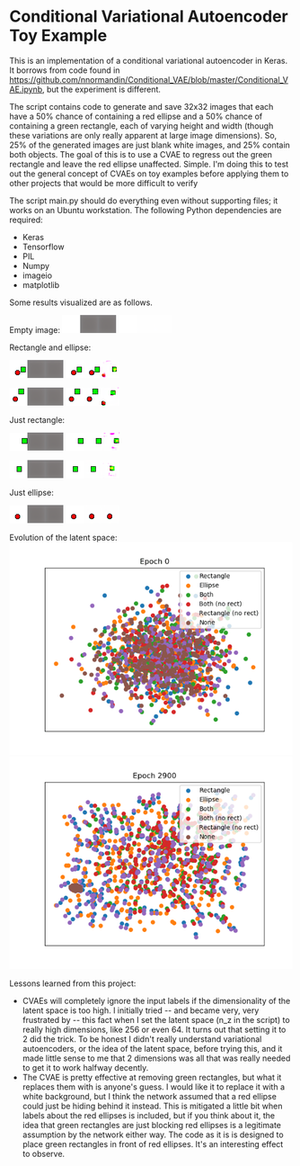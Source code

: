 Conditional Variational Autoencoder Toy Example
============

This is an implementation of a conditional variational autoencoder in Keras. It borrows from code found in https://github.com/nnormandin/Conditional_VAE/blob/master/Conditional_VAE.ipynb, but the experiment is different.

The script contains code to generate and save 32x32 images that each have a 50% chance of containing a red ellipse and a 50% chance of containing a green rectangle, each of varying height and width (though these variations are only really apparent at large image dimensions). So, 25% of the generated images are just blank white images, and 25% contain both objects. The goal of this is to use a CVAE to regress out the green rectangle and leave the red ellipse unaffected. Simple. I'm doing this to test out the general concept of CVAEs on toy examples before applying them to other projects that would be more difficult to verify

The script main.py should do everything even without supporting files; it works on an Ubuntu workstation. The following Python dependencies are required:

  * Keras
  * Tensorflow
  * PIL
  * Numpy
  * imageio
  * matplotlib

Some results visualized are as follows.

Empty image:
![til](./gifs/im_0000.gif)
![alt text](./image_predictions/im_0000.png)

Rectangle and ellipse:

![til](./gifs/im_0001.gif)
![alt text](./image_predictions/im_0001.png)

![til](./gifs/im_0016.gif)
![alt text](./image_predictions/im_0016.png)

Just rectangle:

![til](./gifs/im_0004.gif)
![alt text](./image_predictions/im_0004.png)

![til](./gifs/im_0012.gif)
![alt text](./image_predictions/im_0012.png)

Just ellipse:

![til](./gifs/im_0003.gif)
![alt text](./image_predictions/im_0003.png)

Evolution of the latent space:
![til](./gifs/latent_space_plot.gif)
![alt text](./latent_space_plot.png)


Lessons learned from this project:

  * CVAEs will completely ignore the input labels if the dimensionality of the latent space is too high. I initially tried -- and became very, very frustrated by -- this fact when I set the latent space (n_z in the script) to really high dimensions, like 256 or even 64. It turns out that setting it to 2 did the trick. To be honest I didn't really understand variational autoencoders, or the idea of the latent space, before trying this, and it made little sense to me that 2 dimensions was all that was really needed to get it to work halfway decently.
  * The CVAE is pretty effective at removing green rectangles, but what it replaces them with is anyone's guess. I would like it to replace it with a white background, but I think the network assumed that a red ellipse could just be hiding behind it instead. This is mitigated a little bit when labels about the red ellipses is included, but if you think about it, the idea that green rectangles are just blocking red ellipses is a legitimate assumption by the network either way. The code as it is is designed to place green rectangles in front of red ellipses. It's an interesting effect to observe.
